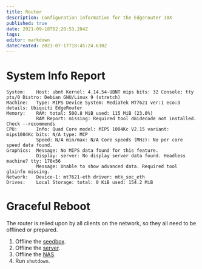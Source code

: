 ```yaml
---
title: Router
description: Configuration information for the Edgerouter 10X
published: true
date: 2021-09-18T02:20:53.284Z
tags: 
editor: markdown
dateCreated: 2021-07-17T18:45:24.630Z
---
```


# System Info Report
```
System:    Host: ubnt Kernel: 4.14.54-UBNT mips bits: 32 Console: tty pts/0 Distro: Debian GNU/Linux 9 (stretch) 
Machine:   Type: MIPS Device System: MediaTek MT7621 ver:1 eco:3 details: Ubiquiti EdgeRouter 
Memory:    RAM: total: 500.8 MiB used: 115 MiB (23.0%) 
           RAM Report: missing: Required tool dmidecode not installed. Check --recommends 
CPU:       Info: Quad Core model: MIPS 1004Kc V2.15 variant: mips1004Kc bits: N/A type: MCP 
           Speed: N/A min/max: N/A Core speeds (MHz): No per core speed data found. 
Graphics:  Message: No MIPS data found for this feature. 
           Display: server: No display server data found. Headless machine? tty: 170x56 
           Message: Unable to show advanced data. Required tool glxinfo missing. 
Network:   Device-1: mt7621-eth driver: mtk_soc_eth 
Drives:    Local Storage: total: 0 KiB used: 154.2 MiB
```

# Graceful Reboot
The router is relied upon by all clients on the network, so they all need to be offlined or prepared.
1. Offline the [seedbox](/hosts/seedbox).
2. Offline the [server](/hosts/server).
3. Offline the [NAS](/hosts/nas).
4. Run `shutdown`.
